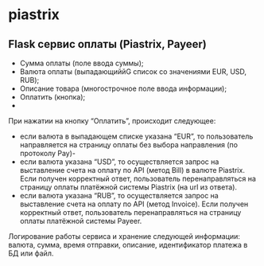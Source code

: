 # piastrix
## Flask сервис оплаты (Piastrix, Payeer)

- Сумма оплаты (поле ввода суммы);
- Валюта оплаты (выпадающиййG список со значениями EUR, USD, RUB);
- Описание товара (многострочное поле ввода информации);
- Оплатить (кнопка);
- 
При нажатии на кнопку “Оплатить”, происходит следующее:
- если валюта в выпадающем списке указана “EUR”, то пользователь направляется на
страницу оплаты без выбора направления (по протоколу Pay)-
- если валюта указана “USD”, то осуществляется запрос на выставление счета на оплату
по API (метод Bill) в валюте Piastrix. Если получен корректный ответ, пользователь перенаправляться на страницу оплаты платёжной системы Piastrix (на url из ответа).
- если валюта указана “RUB”, то осуществляется запрос на выставление счета на оплату
по API (метод Invoice). Если получен корректный ответ, пользователь перенаправляться на страницу оплаты платёжной системы Payeer.

Логирование работы сервиса и хранение следующей информации: валюта, сумма, время отправки, описание, идентификатор платежа в БД или файл.
